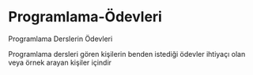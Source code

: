 # Programlama-Ödevleri
Programlama Derslerin Ödevleri


Programlama dersleri gören kişilerin benden istediği ödevler ihtiyaçı olan veya örnek arayan kişiler içindir
